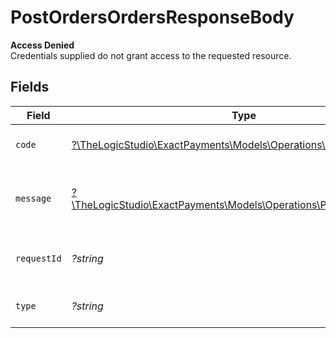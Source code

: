 # PostOrdersOrdersResponseBody

**Access Denied**\
Credentials supplied do not grant access to the requested resource.



## Fields

| Field                                                                                                              | Type                                                                                                               | Required                                                                                                           | Description                                                                                                        | Example                                                                                                            |
| ------------------------------------------------------------------------------------------------------------------ | ------------------------------------------------------------------------------------------------------------------ | ------------------------------------------------------------------------------------------------------------------ | ------------------------------------------------------------------------------------------------------------------ | ------------------------------------------------------------------------------------------------------------------ |
| `code`                                                                                                             | [?\TheLogicStudio\ExactPayments\Models\Operations\PostOrdersCode](../../Models/Operations/PostOrdersCode.md)       | :heavy_minus_sign:                                                                                                 | Code of the authorization error.                                                                                   | payments-forbidden-error                                                                                           |
| `message`                                                                                                          | [?\TheLogicStudio\ExactPayments\Models\Operations\PostOrdersMessage](../../Models/Operations/PostOrdersMessage.md) | :heavy_minus_sign:                                                                                                 | Message explaining the authorization error.                                                                        | You do not have permission to access this resource.                                                                |
| `requestId`                                                                                                        | *?string*                                                                                                          | :heavy_minus_sign:                                                                                                 | Request identifier in UUID format.                                                                                 | bcc78633-cd09-4e7d-8f3b-d593fdc1439c                                                                               |
| `type`                                                                                                             | *?string*                                                                                                          | :heavy_minus_sign:                                                                                                 | It shows as authorization error.                                                                                   | authorization-error                                                                                                |